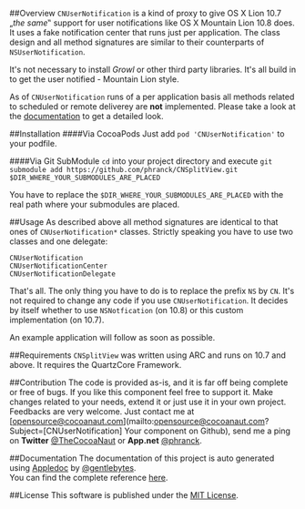##Overview
`CNUserNotification` is a kind of proxy to give OS X Lion 10.7 „*the same*‟ support for user notifications like OS X Mountain Lion 10.8 does. It uses a fake notification center that runs just per application. The class design and all method signatures are similar to their counterparts of `NSUserNotification`.

It's not necessary to install *Growl* or other third party libraries. It's all build in to get the user notified - Mountain Lion style.

As of `CNUserNotification` runs of a per application basis all methods related to scheduled or remote deliverey are **not** implemented. Please take a look at the [documentation](http://cnusernotification.cocoanaut.com/documentation/) to get a detailed look.


##Installation
####Via CocoaPods
Just add `pod 'CNUserNotification'` to your podfile.


####Via Git SubModule
`cd` into your project directory and execute `git submodule add https://github.com/phranck/CNSplitView.git $DIR_WHERE_YOUR_SUBMODULES_ARE_PLACED`

You have to replace the `$DIR_WHERE_YOUR_SUBMODULES_ARE_PLACED` with the real path where your submodules are placed.


##Usage
As described above all method signatures are identical to that ones of `CNUserNotification*` classes. Strictly speaking you have to use two classes and one delegate:

	CNUserNotification
	CNUserNotificationCenter
	CNUserNotificationDelegate

That's all. The only thing you have to do is to replace the prefix `NS` by `CN`. It's not required to change any code if you use `CNUserNotification`. It decides by itself whether to use `NSNotfication`  (on 10.8) or this custom implementation (on 10.7). 

An example application will follow as soon as possible.

##Requirements
`CNSplitView` was written using ARC and runs on 10.7 and above. It requires the QuartzCore Framework.


##Contribution
The code is provided as-is, and it is far off being complete or free of bugs. If you like this component feel free to support it. Make changes related to your needs, extend it or just use it in your own project. Feedbacks are very welcome. Just contact me at [opensource@cocoanaut.com](mailto:opensource@cocoanaut.com?Subject=[CNUserNotification] Your component on Github), send me a ping on **Twitter** [@TheCocoaNaut](http://twitter.com/TheCocoaNaut) or **App.net** [@phranck](https://alpha.app.net/phranck). 


##Documentation
The documentation of this project is auto generated using [Appledoc](http://gentlebytes.com/appledoc/) by [@gentlebytes](https://twitter.com/gentlebytes).<br />
You can find the complete reference [here](http://CNUserNotification.cocoanaut.com/documentation/).


##License
This software is published under the [MIT License](http://cocoanaut.mit-license.org).
